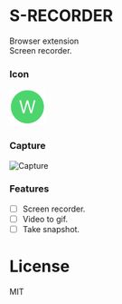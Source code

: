# S-RECORDER

Browser extension  
Screen recorder.

### Icon

![icon](icons/icon64.png)

### Capture

![Capture](https://i.ibb.co/3s6R69M/Capture.png)

### Features
- [ ] Screen recorder.
- [ ] Video to gif.
- [ ] Take snapshot.

# License
MIT

